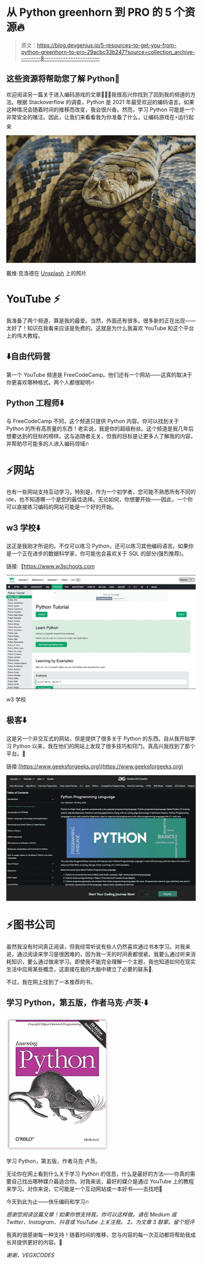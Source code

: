 # 从 Python greenhorn 到 PRO 的 5 个资源🔥

> 原文：<https://blog.devgenius.io/5-resources-to-get-you-from-python-greenhorn-to-pro-29acbc33b247?source=collection_archive---------8----------------------->

## 这些资源将帮助您了解 Python🚀

欢迎阅读另一篇关于进入编码游戏的文章👨🏽‍💻我很高兴你找到了回到我的频道的方法。根据 Stackoverflow 的调查，Python 是 2021 年最受欢迎的编码语言。如果这种情况会随着时间的推移而改变，我会很兴奋。然而，学习 Python 可能是一个非常安全的赌注。因此，让我们来看看我为你准备了什么，让编码游戏在⚡️运行起来

![](img/7dd9566533dc9d38cd3afcac5b39f1e4.png)

戴维·克洛德在 [Unsplash](https://unsplash.com?utm_source=medium&utm_medium=referral) 上的照片

# YouTube ⚡️

我准备了两个频道，算是我的最爱。当然，外面还有很多。很多新的正在出现——太好了！知识在我看来应该是免费的。这就是为什么我喜欢 YouTube 和这个平台上的伟大教程。

## ⬇️自由代码营

第一个 YouTube 频道是 FreeCodeCamp。他们还有一个网站——这真的取决于你更喜欢哪种格式。两个人都很聪明🔥

## Python 工程师⬇️

与 FreeCodeCamp 不同，这个频道只提供 Python 内容。你可以找到关于 Python 的所有高质量的东西！老实说，我是你的超级粉丝。这个频道是我几年后想要达到的目标的榜样。这与追随者无关，但我的目标是让更多人了解我的内容，并帮助尽可能多的人进入编码领域🔥

# ⚡️网站

也有一些网站支持互动学习。特别是，作为一个初学者，您可能不熟悉所有不同的 ide，也不知道哪一个是您的最佳选择。无论如何，你想要开始——因此，一个你可以直接练习编码的网站可能是一个好的开始。

## w3 学校⬇️

这正是我刚才所说的。不仅可以练习 Python，还可以练习其他编码语言。如果你是一个正在进步的数据科学家，你可能也会喜欢关于 SQL 的部分(强烈推荐)。

链接:【https://www.w3schools.com 

![](img/79c1ff7a919367c8350a39fa6c5e8b7e.png)

w3 学校

## 极客⬇️

这是另一个非交互式的网站，但是提供了很多关于 Python 的东西。自从我开始学习 Python 以来，我在他们的网站上发现了很多技巧和窍门。真高兴我找到了那个平台。🙏

链接:[https://www.geeksforgeeks.org](https://www.geeksforgeeks.org)

![](img/2a0c1dce69bd1666a72cbbb65807cd26.png)

# ⚡️图书公司

虽然我没有时间真正阅读，但我经常听说有些人仍然喜欢通过书本学习。对我来说，通过阅读来学习是很困难的，因为我一天的时间表都很紧。我要么通过听来消耗知识，要么通过做来学习。即使我不能完全理解一个主题，我也知道如何在现实生活中应用某些概念，这直接在我的大脑中建立了必要的联系🧠.

不过，我在网上找到了一本推荐的书。

## 学习 Python，第五版，作者马克·卢茨·⬇️

![](img/2b5ce5590f0e315874e9e257d7958083.png)

学习 Python，第五版，作者马克·卢茨。

无论你在网上看到什么关于学习 Python 的信息，什么是最好的方法——你真的需要自己找出哪种媒介最适合你。对我来说，最好的媒介是通过 YouTube 上的教程来学习。对你来说，它可能是一个互动网站或一本好书——去找吧🚀

今天到此为止——快乐编码和学习🔥

*感谢您阅读这篇文章！如果你想支持我，你可以这样做。请在 Medium 或 Twitter、Instagram、抖音或 YouTube 上关注我。
2。为文章
3 鼓掌。留个短评*

我真的很感谢每一种支持！随着时间的推移，您与内容的每一次互动都将帮助我成长并提供更好的内容。🚀

*谢谢，VEGXCODES*